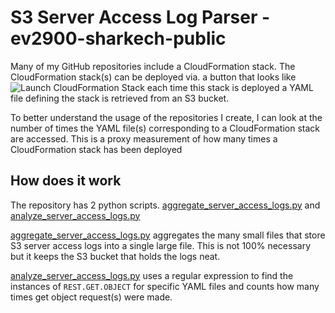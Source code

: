 # S3 Server Access Log Parser - ev2900-sharkech-public

Many of my GitHub repositories include a CloudFormation stack. The CloudFormation stack(s) can be deployed via. a button that looks like ![Launch CloudFormation Stack](https://sharkech-public.s3.amazonaws.com/misc-public/cloudformation-launch-stack.png) each time this stack is deployed a YAML file defining the stack is retrieved from an S3 bucket. 

To better understand the usage of the repositories I create, I can look at the number of times the YAML file(s) corresponding to a CloudFormation stack are accessed. This is a proxy measurement of how many times a CloudFormation stack has been deployed

## How does it work

The repository has 2 python scripts. [aggregate_server_access_logs.py](https://github.com/ev2900/S3_Server_Access_Logs_ev2900-sharkech-public/blob/main/aggregate_server_access_logs.py) and [analyze_server_access_logs.py](https://github.com/ev2900/S3_Server_Access_Logs_ev2900-sharkech-public/blob/main/analyze_server_access_logs.py)

[aggregate_server_access_logs.py](https://github.com/ev2900/S3_Server_Access_Logs_ev2900-sharkech-public/blob/main/aggregate_server_access_logs.py) aggregates the many small files that store S3 server access logs into a single large file. This is not 100% necessary but it keeps the S3 bucket that holds the logs neat.

[analyze_server_access_logs.py](https://github.com/ev2900/S3_Server_Access_Logs_ev2900-sharkech-public/blob/main/analyze_server_access_logs.py) uses a regular expression to find the instances of ```REST.GET.OBJECT``` for specific YAML files and counts how many times get object request(s) were made.
